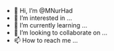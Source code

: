 - 👋 Hi, I’m @MNurHad
- 👀 I’m interested in ...
- 🌱 I’m currently learning ...
- 💞️ I’m looking to collaborate on ...
- 📫 How to reach me ...

<!---
MNurHad/MNurHad is a ✨ special ✨ repository because its `README.md` (this file) appears on your GitHub profile.
You can click the Preview link to take a look at your changes.
--->
